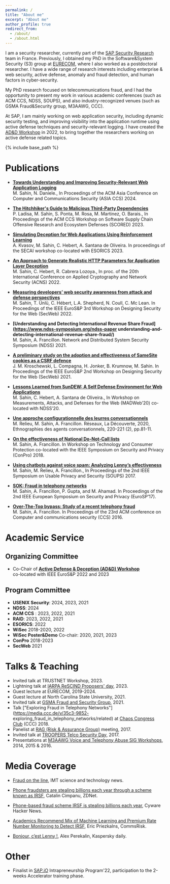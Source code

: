 ```yaml
---
permalink: /
title: "About me"
excerpt: "About me"
author_profile: true
redirect_from: 
  - /about/
  - /about.html
---
```



I am a security researcher, currently part of the [SAP Security
Research](https://www.sap.com/about/company/innovation/icn.html?pdf-asset=8c5580cc-207e-0010-bca6-c68f7e60039b&page=1) team in France. 
Previously, I obtained my PhD in the Software&System
Security (S3) group at [EURECOM](https://s3.eurecom.fr), where I also worked as a postdoctoral researcher.
I have a wide range of research interests including enterprise & web security, active defense, 
anomaly and fraud detection, and human factors in cyber-security. 

My PhD research focused on telecommunications fraud, and I had the opportunity
to present my work in various academic conferences (such as ACM CCS, NDSS, SOUPS), and also
industry-recognized venues (such as GSMA Fraud&Security group, M3AAWG, CCC).

At SAP, I am mainly working on web application security, including dynamic security
testing, and improving visibility into the application
runtime using active defense techniques and security-relevant logging. 
I have created the [AD&D Workshop](https://adnd.work) in 2022, to bring together 
the researchers working on active defense related topics. 

{% include base_path %}




Publications
======

 - **[Towards Understanding and Improving Security-Relevant Web Application Logging](http://mervesc.github.io/files/2024_ASIACCS.pdf)**\
M. Sahin, N. Daniele., In Proceedings
of the ACM Asia Conference on Computer and Communications Security (ASIA CCS) 2024. 

 - **[The Hitchhiker's Guide to Malicious Third-Party Dependencies](https://arxiv.org/pdf/2307.09087.pdf)**\
P. Ladisa, M. Sahin, S. Ponta, M. Rosa, M. Martinez, O. Barais., In Proceedings
of the ACM CCS Workshop on Software Supply Chain Offensive Research and
Ecosystem Defenses (SCORED) 2023. 

- **[Simulating Deception for Web Applications Using Reinforcement Learning](https://drive.google.com/file/d/1cOYfubTo-zPvtF4VJ4K7_d3P0Ntwmlpu/view)**\
A. Kvasov, M. Sahin, C. Hebert, A. Santana de Oliveira. In proceedings of the
SECAI workshop co-located with ESORICS 2023. 

 - **[An Approach to Generate Realistic HTTP Parameters for Application Layer Deception](http://mervesc.github.io/files/2022_ACNS.pdf)** \
 M. Sahin, C. Hebert, R. Cabrera Lozoya., In proc. of the 20th International Conference on Applied
Cryptography and Network Security (ACNS) 2022.

- **[Measuring developers’ web security awareness from attack and defense perspectives](https://secweb.work/papers/2022/sahin2022developers.pdf)** \
 M. Sahin, T. Ünlü, C. Hébert, L.A. Shepherd, N. Coull, C. Mc Lean. In Proceedings of the IEEE EuroS&P 3rd Workshop on
Designing Security for the Web (SecWeb) 2022.

- **[Understanding and Detecting International Revenue Share Fraud](https://www.ndss-symposium.org/ndss-paper understanding-and-detecting-international-revenue-share-fraud/)** \
 M. Sahin, A. Francillon. Network and Distributed System Security Symposium (NDSS) 2021.

- **[A preliminary study on the adoption and effectiveness of SameSite cookies as a CSRF defence](https://secweb.work/papers/2021/compagna2021samesite.pdf)** \
J. M. Kroschewski, L. Compagna, H. Jonker, B. Krumnow, M. Sahin.  In Proceedings of the IEEE EuroS&P 2nd Workshop on
Designing Security for the Web (SecWeb) 2021.

-  **[Lessons Learned from SunDEW: A Self Defense Environment for Web Applications](https://www.ndss-symposium.org/ndss-paper/auto-draft-74/)** \
 M. Sahin, C. Hebert, A. Santana de Oliveira., In Workshop on Measurements, Attacks, and Defenses for the
Web (MADWeb’20) co-located with NDSS’20.

-  **[Une approche configurationnelle des leurres conversationnels](https://hal.telecom-paris.fr/hal-02696398)** \
 M. Relieu, M. Sahin, A. Francillon. Réseaux, La Découverte, 2020, Ethnographies des agents conversationnels, 220-221 (2), pp.81-11.

-  **[On the effectiveness of National Do-Not-Call lists](https://www.ieee-security.org/TC/SPW2018/ConPro/papers/sahin-conpro18.pdf)** \
 M. Sahin, A. Francillon. In Workshop on Technology and Consumer Protection co-located with the IEEE Symposium on Security and Privacy
(ConPro) 2018.

-  **[Using chatbots against voice spam: Analyzing Lenny’s effectiveness](https://www.usenix.org/conference/soups2017/technical-sessions/presentation/sahin)** \
 M. Sahin, M. Relieu, A. Francillon., In Proceedings of the 2nd IEEE Symposium on Usable Privacy and Security (SOUPS) 2017.

- **[SOK: Fraud in telephony networks](https://oaklandsok.github.io/papers/sahin2017.pdf)** \
  M. Sahin, A. Francillon, P. Gupta, and M. Ahamad. In Proceedings of the 2nd IEEE European Symposium on Security and Privacy (EuroSP’17).

-  **[Over-The-Top bypass: Study of a recent telephony fraud](https://www.s3.eurecom.fr/docs/ccs16_sahin.pdf)** \
 M. Sahin, A. Francillon. In Proceedings of the 23rd ACM conference on Computer and communications security (CCS) 2016.

  

Academic Service
======
  <!-- <ul>{% for post in site.teaching %}
    {% include archive-single-cv.html %}
  {% endfor %}</ul> -->
  
  <h2> Organizing Committee </h2>
  
  *  Co-Chair of **[Active Defense & Deception (AD&D) Workshop](https://adnd.work)** \
  co-located with IEEE EuroS&P 2022 and 2023 

  <h2> Program Committee </h2>
 

  -  **USENIX Security**: 2024, 2023, 2021
  -  **NDSS**: 2024
  -  **ACM CCS** : 2023, 2022, 2021
  -  **RAID**: 2023, 2022, 2021
  -  **ESORICS**: 2022
  -  **WiSec** 2018-2020, 2022 
  -  **WiSec Poster&Demo** Co-chair: 2020, 2021, 2023
  -  **ConPro** 2018-2023
  -  **SecWeb** 2021
  


  
Talks & Teaching
======
  <!-- <ul>{% for post in site.talks %}
    {% include archive-single-talk-cv.html %}
  {% endfor %}</ul> -->
- Invited talk at TRUSTNET Workshop, 2023.
- Lightning talk at [IARPA ReSCIND Proposers' day](https://www.iarpa.gov/images/PropsersDayPDFs/ReSCIND/L02_-_Lightening_Talk_-_SAP_-_MS.pdf), 2023. 
- Guest lecture at EURECOM, 2019-2024.
- Guest lecture at North Carolina State University, 2021.
- Invited talk at [GSMA Fraud and Security Group](https://www.gsma.com/aboutus/workinggroups/fraud-security-group), 2021.
- Talk ["Exploring Fraud in Telephony Networks"](https://media.ccc.de/v/35c3-9852-
exploring_fraud_in_telephony_networks/related) at [Chaos Congress Club](https://events.ccc.de/congress/2018/wiki/index.php/Main_Page) (CCC) 2018.
- Panelist at [RAG (Risk & Assurance Group)](https://riskandassurancegroup.org/bonn-conference-21-22-june-2017/) meeting, 2017.
- Invited talk at [TROOPERS Telco Security Day](https://troopers.de/troopers17/telco-sec-day/), 2017.
- Presentations at [M3AAWG Voice and Telephony Abuse SIG Workshops](https://www.m3aawg.org/voice-and-telephony-anti-abuse-workshop-and-mobile-track), 2014, 2015 & 2016.
  

Media Coverage
=====
  - [Fraud on the line](https://imtech.wp.imt.fr/en/2018/09/06/fraud-on-the-line/), IMT science and technology news.

  - [Phone fraudsters are stealing billions each year through a scheme known as IRSF](https://www.zdnet.com/article/phone-fraudsters-are-stealing-billions-each-year-through-a-scheme-known-as-irsf/), Catalin Cimpanu, ZDNet.

  - [Phone-based fraud scheme IRSF is stealing billions each year](https://cyware.com/news/phone-based-fraud-scheme-irsf-is-stealing-billions-each-year-708f09fc), Cyware Hacker News. 

  - [Academics Recommend Mix of Machine Learning and Premium Rate Number Monitoring to Detect IRSF](https://commsrisk.com/academics-recommend-mix-of-machine-learning-and-premium-rate-number-monitoring-to-detect-irsf/), Eric Priezkalns, CommsRisk.

  - [Bonjour, c’est Lenny !](https://www.kaspersky.fr/blog/35c3-lenny-voice-chatbot/11307/), Alex Perekalin, Kaspersky daily. 


Other
======

-  Finalist in [SAP.iO](https://sap.io/) Intrapreneurship Program'22, participation to the 2-weeks Accelerator training phase. 




